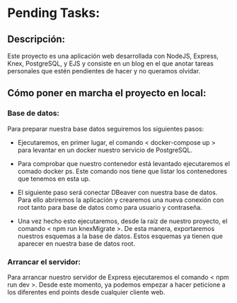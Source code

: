 # Pending Tasks:

## Descripción:

Este proyecto es una aplicación web desarrollada con NodeJS, Express, Knex, PostgreSQL, y EJS y consiste en un blog en el que anotar tareas personales que estén pendientes de hacer y no queramos olvidar.

## Cómo poner en marcha el proyecto en local:

### Base de datos:

Para preparar nuestra base datos seguiremos los siguientes pasos:

- Ejecutaremos, en primer lugar, el comando < docker-compose up > para levantar en un docker nuestro servicio de PostgreSQL.

- Para comprobar que nuestro contenedor está levantado ejecutaremos el comado docker ps. Este comando nos tiene que listar los contenedores que tenemos en esta up.

- El siguiente paso será conectar DBeaver con nuestra base de datos. Para ello abriremos la aplicación y crearemos una nueva conexión con root tanto para base de datos como para usuario y contraseña.

- Una vez hecho esto ejecutaremos, desde la raíz de nuestro proyecto, el comando < npm run knexMigrate >. De esta manera, exportaremos nuestros esquemas a la base de datos. Estos esquemas ya tienen que aparecer en nuestra base de datos root.

### Arrancar el servidor:

Para arrancar nuestro servidor de Express ejecutaremos el comando < npm run dev >. Desde este momento, ya podemos empezar a hacer peticione a los diferentes end points desde cualquier cliente web.
